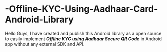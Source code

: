 # -Offline-KYC-Using-Aadhaar-Card-Android-Library
Hello Guys, I have created and publish this Android library as a open source to easily implement ***Offline KYC using Aadhaar Secure QR Code*** in  Android app without any external SDK and API.

